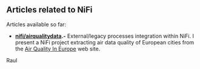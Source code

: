 ## Articles related to NiFi
Articles available so far:

 - **[nifi/airqualitydata](nifi/airqualitydata/).-** External/legacy processes integration within NiFi. I present a NiFi project extracting air data quality of European cities from the [Air Quality In Europe](https://www.airqualitynow.eu/comparing_home.php) web site.

Raul
